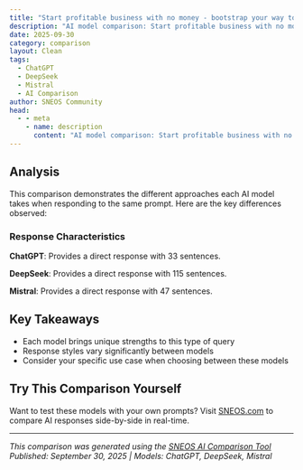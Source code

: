 ```yaml
---
title: "Start profitable business with no money - bootstrap your way to success"
description: "AI model comparison: Start profitable business with no money - bootstrap your way to success..."
date: 2025-09-30
category: comparison
layout: Clean
tags:
  - ChatGPT
  - DeepSeek
  - Mistral
  - AI Comparison
author: SNEOS Community
head:
  - - meta
    - name: description
      content: "AI model comparison: Start profitable business with no money - bootstrap your way to success..."
---
```


<ChatComparison
  title="Start profitable business with no money - bootstrap your way to success"
  prompt="Start profitable business with no money - bootstrap your way to success"
  :responses='{"ChatGPT": "Starting a profitable business with no money might seem challenging, but it\u2019s entirely possible with creativity, hard work, and smart strategies. Here\u2019s a step-by-step guide to bootstrap your way to success:\n\n### 1. Identify a Low-Cost Business Idea\n- **Service-based businesses:** Consulting, freelance writing, graphic design, tutoring, social media management, virtual assistance.\n- **Digital products:** E-books, online courses, printables.\n- **Reselling:** Dropshipping, thrift-store flipping.\n\n### 2. Validate Your Idea\n- Research your target market.\n- Use free tools like Google Trends, forums, and social media to understand demand.\n- Get feedback from friends, family, or potential customers.\n\n### 3. Leverage Free Resources\n- **Build your online presence:** Use free website builders like Wix, WordPress.com, or Carrd.\n- **Social media marketing:** Create business profiles on Instagram, Facebook, LinkedIn, or TikTok.\n- **Content creation:** Start a blog or YouTube channel to attract an audience.\n- **Use free software:** Canva for design, Google Workspace for documents, Trello or Asana for project management.\n\n### 4. Start Small and Scale\n- Offer your services to a few clients at first.\n- Use profits to reinvest in marketing, materials, or improving your product.\n- Keep overhead costs minimal\u2014work from home, use personal devices.\n\n### 5. Network and Collaborate\n- Connect with other entrepreneurs in online groups or local meetups.\n- Collaborate with influencers or complementary businesses for joint promotions.\n- Attend free webinars and workshops to learn and grow.\n\n### 6. Manage Your Finances Carefully\n- Keep track of every expense and income.\n- Use free accounting tools like Wave or Excel spreadsheets.\n- Avoid unnecessary spending and focus on activities that generate revenue.\n\n### 7. Be Persistent and Adaptable\n- Stay consistent in marketing and outreach.\n- Listen to customer feedback and improve your offerings.\n- Be willing to pivot if an idea isn\u2019t working.\n\n---\n\n### Examples of Zero-Cost Business Ideas\n- Social media consulting\n- Freelance writing or editing\n- Virtual assistant services\n- Online tutoring or coaching\n- Handmade crafts sold via marketplaces like Etsy (starting with minimal materials)\n- Affiliate marketing or blogging with ad revenue\n\nStarting a business without money requires resourcefulness and commitment. By focusing on skills you already have and leveraging free tools and platforms, you can create a profitable business from the ground up.", "DeepSeek": "Of course. Starting a profitable business with no money is the essence of **bootstrapping**. It\u0027s not about a magical loophole; it\u0027s about leveraging your most valuable assets: **time, skills, and creativity** instead of cash.\n\nHere is a comprehensive guide to bootstrap your way to success.\n\n### The Core Mindset of a Bootstrapper\n\nBefore we dive into the \u0022how,\u0022 you must adopt the right mindset:\n\n1. **Value First, Money Second:** Your initial goal is to create immense value for a specific group of people. Profit is the result of that value.\n2. **Resourcefulness \u003E Resources:** You will become a master at using what you have, finding free tools, and trading skills.\n3. **Start Small, Scale Later:** Forget the \u0022big launch.\u0022 Your goal is to get your first customer, then your second. Momentum builds from there.\n4. **Embrace the \u0022DIY\u0022 Ethos:** You will be the CEO, the marketing team, the salesperson, and the customer service rep. You\u0027ll learn as you go.\n\n---\n\n### The Step-by-Step Bootstrapping Framework\n\n#### Step 1: Find Your Idea (The \u0022No-Money\u0022 Filter)\n\nYour business idea must pass this test: **Can I start delivering this service or product with skills and tools I already have?**\n\n**Best Bet: Service-Based Businesses**\nThese are the fastest to start with zero capital because you are selling your time and expertise.\n\n* **Skills You Already Have:** Are you good at writing, graphic design, social media, organizing data, coding, proofreading, or virtual assistance?\n* **Examples:**\n * Freelance Writer / Copyeditor\n * Social Media Manager\n * Virtual Assistant (VA)\n * Graphic Designer (using free tools like Canva)\n * Consultant (in your former industry or expertise)\n * Tutor or Online Coach\n * Web Developer (using free coding environments)\n\n**Next Bet: Digital Product Businesses**\nThese require an upfront time investment to create, but then can be sold infinitely.\n\n* **Examples:**\n * **Templates:** Resume templates, Notion workspaces, spreadsheet budgets, social media calendars.\n * **E-books / Guides:** Write a detailed guide on something you\u0027re an expert in.\n * **Online Course:** Package your knowledge into a video course.\n * **Stock Photos/Videos:** If you have a good camera phone.\n\n#### Step 2: Validate Your Idea (Before You Build Anything)\n\nDo not spend weeks building something nobody wants to buy. Validation is free.\n\n1. **The \u0022Sell First, Build Later\u0022 Method:** Talk to 10 potential customers.\n * Find them in online communities (Facebook Groups, Reddit, LinkedIn).\n * Ask: *\u0022I\u0027m thinking of starting a service that helps [X] with [Y problem]. What\u0027s the biggest challenge you face with that?\u0022*\n * If they resonate, say: *\u0022I\u0027m building a solution for that. Would you be interested in being a beta client for a discounted rate in exchange for feedback?\u0022*\n2. **The \u0022Fake Door\u0022 Test:** Create a simple, one-page website (using a free tool like Carrd or GitHub Pages) describing your product/service and a \u0022Buy Now\u0022 button. See if people click. (You can apologize and say it\u0027s \u0022coming soon\u0022 \u2013 you\u0027ve just validated interest!).\n\n#### Step 3: Set Up Your \u0022Free\u0022 Business Infrastructure\n\nYou don\u0027t need a fancy office or a lawyer yet.\n\n* **Business Name:** Keep it simple. Use your own name initially (e.g., \u0022John Doe Marketing Services\u0022).\n* **Email:** Create a professional Gmail address (e.g., \u0060yourbusiness.name@gmail.com\u0060).\n* **Banking:** Open a separate personal bank account to track business income and expenses. A formal LLC can come later when you\u0027re profitable.\n* **Communication:** Use free tools like Google Voice for a business phone number.\n* **Productivity:** Google Docs, Sheets, and Trello are completely free and powerful.\n\n#### Step 4: Build Your Minimal Viable Presence\n\nYou need a place to send people so you look legitimate.\n\n* **Website/Portfolio:** Don\u0027t build a complex site.\n * Use **Carrd** (free for one site) for a simple, beautiful one-page portfolio.\n * Create a professional **LinkedIn profile** and treat it as your homepage.\n * Use **Behance** (for designers) or **Medium** (for writers) as your portfolio.\n* **Social Proof:** This is critical. For your first few clients, do an exceptional job and then ask for a short testimonial. This is more valuable than a fancy website.\n\n#### Step 5: Acquire Your First Paying Customers (The Grind)\n\nThis is where the real work begins. You must be proactive.\n\n1. **Leverage Your Network:** Tell everyone you know (respectfully) what you\u0027re doing. Post on your personal social media. Former colleagues are a great source of initial work.\n2. **Content Marketing:** Show your expertise.\n * Answer questions in relevant Quora spaces and Reddit threads.\n * Create valuable posts on LinkedIn or Twitter about your niche.\n * This builds authority and attracts clients to you.\n3. **Cold Outreach (The Smart Way):**\n * Find 20 small businesses or individuals who would be perfect for your service.\n * Study their business and find one specific thing they could improve.\n * Send a short, personal email: *\u0022Hi [Name], I saw your website and love your [X]. I noticed your [Y] could be even stronger. I specialize in helping businesses like yours with [Z]. Would you be open to a 15-minute chat to discuss one quick idea?\u0022*\n4. **Freelance Platforms (Use Sparingly):** Sites like Upwork and Fiverr can be a starting point. Bid low for your first 1-2 jobs *only* to get reviews, then raise your prices immediately.\n\n#### Step 6: Deliver \u0026 Reinvest (The Flywheel)\n\n1. **Over-Deliver for Your First Clients:** Your goal is to make them so happy they give you a glowing testimonial and refer you to others. This is your marketing budget.\n2. **Get Paid:** Use free invoicing tools like Wave Apps or PayPal invoices.\n3. **REINVENT THE FIRST $100/$1000:** This is the most important rule.\n * **Do NOT pocket all the cash.** Use your first earnings to *remove a bottleneck*.\n * First $100? Buy a premium template for your portfolio site.\n * First $500? Pay for a year of a professional email (\u0060you@yourbusiness.com\u0060).\n * First $1000? Invest in a better tool (e.g., Adobe Creative Cloud) or run your first $100 Facebook Ad experiment.\n * This disciplined reinvestment is how you grow without debt.\n\n---\n\n### Ideas to Get You Started Immediately\n\n* **The \u0022I\u0027m Organized\u0022 Business:** Offer virtual assistance to small business owners or overwhelmed professionals. Manage their calendar, email, and social media.\n* **The \u0022I Can Write\u0022 Business:** Offer blog writing, email newsletter copy, or LinkedIn post creation for B2B companies.\n* **The \u0022I\u0027m Good with People\u0022 Business:** Become a customer onboarding specialist for SaaS companies or a appointment setter (SDR) for a sales team.\n* **The \u0022I\u0027m Creative\u0022 Business:** Design simple logos and social media graphics using Canva for freelancers and solopreneurs.\n* **The \u0022I\u0027m Technical\u0022 Business:** Help local businesses set up their Google My Business page or build a simple WordPress site.\n\n### Final Word of Caution\n\nBootstrapping is a marathon, not a sprint. You will trade time for money at the beginning. The goal is to be so good at delivering value that you can gradually raise your prices, create products that make money while you sleep, and build a real, profitable asset from the ground up.\n\n**Your mantra is: \u0022Start now. Start simple. Get paid. Reinvest. Repeat.\u0022**\n\nNow, go find your first customer.", "Mistral": "Starting a profitable business with no money, often referred to as bootstrapping, requires creativity, resourcefulness, and a lot of hard work. Here are some steps and ideas to help you bootstrap your way to success:\n\n### 1. **Identify Your Skills and Passions**\n - **Assess Your Strengths:** What are you good at? What do you enjoy doing?\n - **Market Demand:** Is there a demand for your skills or products?\n\n### 2. **Choose a Low-Cost Business Model**\n - **Service-Based Businesses:** Offer services like consulting, freelance writing, graphic design, or tutoring.\n - **Digital Products:** Create and sell e-books, online courses, or digital art.\n - **Affiliate Marketing:** Promote other people\u0027s products and earn a commission.\n - **Dropshipping:** Sell products online without holding inventory.\n\n### 3. **Leverage Free or Low-Cost Tools**\n - **Website Builders:** Use platforms like Wix, WordPress, or Squarespace to create a professional website.\n - **Social Media:** Utilize free platforms like Facebook, Instagram, and LinkedIn for marketing.\n - **Email Marketing:** Use free tiers of services like Mailchimp or ConvertKit.\n\n### 4. **Network and Build Relationships**\n - **Join Online Communities:** Participate in forums, Facebook groups, and LinkedIn groups related to your industry.\n - **Attend Local Events:** Network at meetups, conferences, and local business events.\n - **Collaborate:** Partner with other businesses or influencers to cross-promote each other\u0027s services.\n\n### 5. **Create Valuable Content**\n - **Blog:** Start a blog to share your expertise and attract an audience.\n - **Videos:** Create YouTube videos or live streams to engage with your audience.\n - **Podcasts:** Start a podcast to discuss topics related to your business.\n\n### 6. **Offer Free or Discounted Services**\n - **Build a Portfolio:** Offer your services for free or at a discount to build a portfolio and get testimonials.\n - **Referrals:** Encourage satisfied customers to refer others to your business.\n\n### 7. **Utilize Free Marketing Strategies**\n - **SEO:** Optimize your website for search engines to attract organic traffic.\n - **Content Marketing:** Share valuable content to attract and engage your audience.\n - **Social Media Marketing:** Use social media to promote your business and engage with your audience.\n\n### 8. **Crowdfunding and Pre-Orders**\n - **Crowdfunding Platforms:** Use platforms like Kickstarter or Indiegogo to raise funds for your business.\n - **Pre-Orders:** Offer pre-orders for your products or services to generate initial revenue.\n\n### 9. **Focus on Customer Satisfaction**\n - **Excellent Service:** Provide exceptional customer service to build a loyal customer base.\n - **Feedback:** Collect and act on customer feedback to improve your offerings.\n\n### 10. **Scale Gradually**\n - **Reinvest Profits:** Use your initial profits to reinvest in your business and scale gradually.\n - **Expand Offerings:** As you grow, consider expanding your product or service offerings.\n\n### Example Business Ideas:\n - **Freelance Writing:** Offer writing services for blogs, websites, and businesses.\n - **Virtual Assistant:** Provide administrative support to businesses remotely.\n - **Online Tutoring:** Teach subjects you are knowledgeable in.\n - **Social Media Management:** Help businesses manage their social media presence.\n - **Handmade Products:** Sell handmade crafts, jewelry, or clothing on platforms like Etsy.\n\n### Final Tips:\n - **Stay Flexible:** Be open to pivoting your business model based on market feedback.\n - **Keep Learning:** Continuously educate yourself about your industry and business strategies.\n - **Persevere:** Bootstrapping can be challenging, but persistence and resilience are key to success.\n\nBy following these steps and leveraging your skills and resources, you can start a profitable business with no money and bootstrap your way to success."}' 
  published-date="22:46"
/>

## Analysis

This comparison demonstrates the different approaches each AI model takes when responding to the same prompt. Here are the key differences observed:

### Response Characteristics

**ChatGPT**: Provides a direct response with 33 sentences. 

**DeepSeek**: Provides a direct response with 115 sentences. 

**Mistral**: Provides a direct response with 47 sentences. 

## Key Takeaways

- Each model brings unique strengths to this type of query
- Response styles vary significantly between models
- Consider your specific use case when choosing between these models

## Try This Comparison Yourself

Want to test these models with your own prompts? Visit [SNEOS.com](https://sneos.com) to compare AI responses side-by-side in real-time.

---

*This comparison was generated using the [SNEOS AI Comparison Tool](https://sneos.com)*
*Published: September 30, 2025 | Models: ChatGPT, DeepSeek, Mistral*
